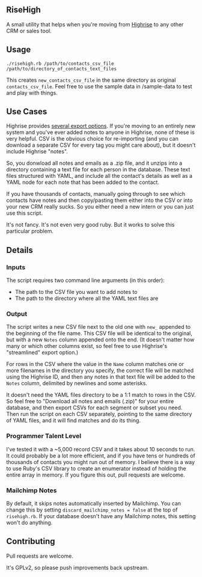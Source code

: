 ## RiseHigh
A small utility that helps when you're moving from [Highrise](https://highrisehq.com) to any other CRM or sales tool.

## Usage
`./risehigh.rb /path/to/contacts_csv_file /path/to/directory_of_contacts_text_files`

This creates `new_contacts_csv_file` in the same directory as original `contacts_csv_file`. Feel free to use the sample data in /sample-data to test and play with things.

## Use Cases
Highrise provides [several export options](http://i.imgur.com/XmImj67.png). If you're moving to an entirely new system and you've ever added notes to anyone in Highrise, none of these is very helpful. CSV is the obvious choice for re-importing (and you can download a separate CSV for every tag you might care about), but it doesn't include Highrise "notes".

So, you donwload all notes and emails as a .zip file, and it unzips into a directory containing a text file for each person in the database. These text files structured with YAML, and include all the contact's details as well as a YAML node for each note that has been added to the contact.

If you have thousands of contacts, manually going through to see which contacts have notes and then copy/pasting them either into the CSV or into your new CRM really sucks. So you either need a new intern or you can just use this script.

It's not fancy. It's not even very good ruby. But it works to solve this particular problem.

## Details
### Inputs
The script requires two command line arguments (in this order):
* The path to the CSV file you want to add notes to
* The path to the directory where all the YAML text files are

### Output
The script writes a new CSV file next to the old one with `new_` appended to the beginning of the file name. This CSV file will be identical to the original, but with a new `Notes` column appended onto the end. (It doesn't matter how many or which other columns exist, so feel free to use Highrise's "streamlined" export option.)

For rows in the CSV where the value in the `Name` column matches one or more filenames in the directory you specify, the correct file will be matched using the Highrise ID, and then any notes in that text file will be added to the `Notes` column, delimited by newlines and some asterisks.

It doesn't need the YAML files directory to be a 1:1 match to rows in the CSV. So feel free to "Download all notes and emails (.zip)" for your entire database, and then export CSVs for each segment or subset you need. Then run the script on each CSV separately, pointing to the same directory of YAML files, and it will find matches and do its thing.

### Programmer Talent Level
I've tested it with a ~5,000 record CSV and it takes about 10 seconds to run. It could probably be a lot more efficient, and if you have tens or hundreds of thousands of contacts you might run out of memory. I believe there is a way to use Ruby's CSV library to create an enumerator instead of holding the entire array in memory. If you figure this out, pull requests are welcome.

### Mailchimp Notes
By default, it skips notes automatically inserted by Mailchimp. You can change this by setting `discard_mailchimp_notes = false` at the top of `risehigh.rb`. If your database doesn't have any Mailchimp notes, this setting won't do anything.

## Contributing
Pull requests are welcome.

It's GPLv2, so please push improvements back upstream.
